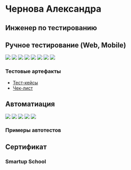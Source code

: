 # Чернова Александра
## Инженер по тестированию 
## Ручное тестирование (Web, Mobile)
<div id="badges">
  <img src="https://camo.githubusercontent.com/34ccddc980345443c7684d95a3c540ea5d71414e4b4c3989a84d29460a768e60/68747470733a2f2f696d672e736869656c64732e696f2f62616467652f446576546f6f6c732d3132323532393f7374796c653d666f722d7468652d6261646765266c6f676f3d676f6f676c656368726f6d65"/>
  <img src="https://camo.githubusercontent.com/f06b89dc4b1bbdc480606350260ddec23b7be943f8a4b0b662f490d36e10c589/68747470733a2f2f696d672e736869656c64732e696f2f62616467652f506f73746d616e2d3132323532393f7374796c653d666f722d7468652d6261646765266c6f676f3d706f73746d616e266c6f676f436f6c6f723d663736393335"/>
  <img src="https://camo.githubusercontent.com/c4f867427eec8248385ac15b0bdd9e9b7778ee5e482d817cd6c48f199d576152/68747470733a2f2f696d672e736869656c64732e696f2f62616467652f537761676765722d3132323532393f7374796c653d666f722d7468652d6261646765266c6f676f3d73776167676572266c6f676f436f6c6f723d376564653262"/>
  <img src="https://camo.githubusercontent.com/3fcc4c379efae065b8533e1c8ed42ddb4aeb1022a4fda33e4dca1cfe96029cd3/68747470733a2f2f696d672e736869656c64732e696f2f62616467652f4769744c61625f4973737565732d3132323532393f7374796c653d666f722d7468652d6261646765266c6f676f3d6769746c6162"/>
  <img src="https://camo.githubusercontent.com/1f29ddc3b7e70792d85d554fc3cb0a80fdf2eabb718d076fdad5da8bde81a6b8/68747470733a2f2f696d672e736869656c64732e696f2f62616467652f476f6f676c652532305368656574732d3132323532393f7374796c653d666f722d7468652d6261646765266c6f676f3d676f6f676c652d736865657473"/>
  <img src="https://camo.githubusercontent.com/67570045b66dc7cbb1fd4dcf5614b25fead679117e9db52a51d579b5b4166f1e/68747470733a2f2f696d672e736869656c64732e696f2f62616467652f4d7953514c2d3132323532393f7374796c653d666f722d7468652d6261646765266c6f676f3d6d7973716c"/>
  <img src="https://camo.githubusercontent.com/714b0411ce3267595195d2901985ae4c133084ce4dc55e6cb1be95ea5182b0f4/68747470733a2f2f696d672e736869656c64732e696f2f62616467652f506f737467726553514c2d3132323532393f7374796c653d666f722d7468652d6261646765266c6f676f3d706f737467726573716c"/> 
  <img src="https://camo.githubusercontent.com/bfec4b94c0f4b4ee5ed7cc7940be7bb8f626a1965d6c169cdfd1a095573fcf19/68747470733a2f2f696d672e736869656c64732e696f2f62616467652f67656e796d6f74696f6e2d3132323532393f7374796c653d666f722d7468652d6261646765266c6f676f3d67656e796d6f74696f6e266c6f676f436f6c6f723d336164303764"/>
</div>

### Тестовые артефакты
<div id="artefacts">
<ul> <li><a href = "https://docs.google.com/spreadsheets/d/1XfuvECMdiTR412-cCVagLP2UIDqNTPB5/edit#gid=1097294813" >Тест-кейсы </a> </li> 
<li> <a href = "https://docs.google.com/spreadsheets/d/1l_lSUqect3SolXn3tG3NRft1WKLBiYlM/edit#gid=669025272" >Чек-лист </a></li></ul>
</div>


## Автоматиация
<div id="badges">
  <img src="https://camo.githubusercontent.com/9498e496956a30a1562f76ac8034b64343a11a00965b2f9c79dfe5cf212b6996/68747470733a2f2f696d672e736869656c64732e696f2f62616467652f56697375616c25323053747564696f253230436f64652d3132323532393f7374796c653d666f722d7468652d6261646765266c6f676f3d76697375616c2d73747564696f2d636f6465266c6f676f436f6c6f723d303038304646"/>
  <img src="https://camo.githubusercontent.com/8d8d16687ec48316c899a87e783e8928f65dc557c96a514c1bee7257a4d0d930/68747470733a2f2f696d672e736869656c64732e696f2f62616467652f506c61797772696768742d3132323532393f7374796c653d666f722d7468652d6261646765266c6f676f3d706c6179777269676874"/>
  <img src="https://camo.githubusercontent.com/531a814f8990eb72dc1c29952ae2a080794c1eda64cba5a4f29b3697379fa898/68747470733a2f2f696d672e736869656c64732e696f2f62616467652f747970657363726970742d3132323532393f7374796c653d666f722d7468652d6261646765266c6f676f3d74797065736372697074"/>
  <img src="https://camo.githubusercontent.com/501b41f0a5d199ed0caf693152ffb07ad13bac855a4023da766cdf7bf26aed7c/68747470733a2f2f696d672e736869656c64732e696f2f62616467652f4769742d3132323532393f7374796c653d666f722d7468652d6261646765266c6f676f3d676974"/>
  <img src="https://camo.githubusercontent.com/9b1ce25c5c4b74b1c1dd786032226a38c5ad0f2276e453c98336524a441349b6/68747470733a2f2f696d672e736869656c64732e696f2f62616467652f4769744c61622d3132323532393f7374796c653d666f722d7468652d6261646765266c6f676f3d6769746c6162"/>
</div>

### Примеры автотестов

## Сертификат
### Smartup School 



